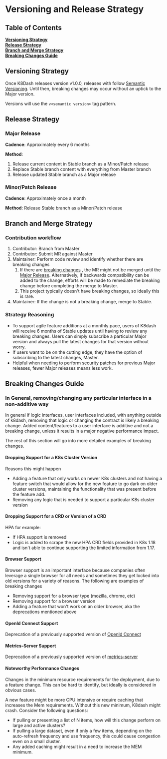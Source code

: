 # Versioning and Release Strategy
## Table of Contents
**[Versioning Strategy](#versioning-strategy)**<br>
**[Release Strategy](#release-strategy)**<br>
**[Branch and Merge Strategy](#branch-and-merge-strategy)**<br>
**[Breaking Changes Guide](#breaking-changes-guide)**<br>

## Versioning Strategy
Once K8Dash releases version v1.0.0, releases with follow [Semantic Versioning](https://semver.org/spec/v2.0.0.html).  Until then, breaking changes may occur without
an uptick to the Major version.  

Versions will use the `v<semantic version>` tag pattern.

## Release Strategy
### Major Release
**Cadence**: Approximately every 6 months

**Method**:
1. Release current content in Stable branch as a Minor/Patch release
2. Replace Stable branch content with everything from Master branch
3. Release updated Stable branch as a Major release

### Minor/Patch Release
**Cadence**: Approximately once a month

**Method**: Release Stable branch as a Minor/Patch release

## Branch and Merge Strategy
### Contribution workflow
1. Contributor: Branch from Master
2. Contributor: Submit MR against Master
3. Maintainer: Perform code review and identify whether there are breaking changes
   1. If there are [breaking changes](#breaking-changes-guide) , the MR might not be merged until the [Major Release](#major-release).  Alternatively,
   if backwards compatibility can be added to the change, efforts will be made to remediate the breaking change before
   completing the merge to Master.
   2. This project typically doesn't have breaking changes, so ideally this is rare.
4. Maintainer: If the change is not a breaking change, merge to Stable.

### Strategy Reasoning
- To support agile feature additions at a monthly pace, users of K8dash will receive 6 months of Stable updates until 
having to review any breaking changes. Users can simply subscribe a particular Major version and always pull the latest 
changes for that version without worry.
- If users want to be on the cutting edge, they have the option of subscribing to the latest changes, Master.
- Helpful when needing to perform security patches for previous Major releases, fewer Major releases means less work.

## Breaking Changes Guide
### In General, removing/changing any particular interface in a non-additive way
In general if logic interfaces, user interfaces included, with anything outside of k8dash, removing that logic or changing the contract is likely
a breaking change.  Added content/features to a user interface is additive and not a breaking change, unless it results
in a major negative performance impact.

The rest of this section will go into more detailed examples of breaking changes.

#### Dropping Support for a K8s Cluster Version
Reasons this might happen
- Adding a feature that only works on newer K8s clusters and not having a feature switch that would allow for the new
feature to go dark on older cluster versions, maintaining the functionality that was present before the feature add. 
- Removing any logic that is needed to support a particular K8s cluster version

#### Dropping Support for a CRD or Version of a CRD
HPA for example:
- If HPA support is removed
- Logic is added to scrape the new HPA CRD fields provided in K8s 1.18 and isn't able to continue supporting the 
limited information from 1.17.

#### Browser Support
Browser support is an important interface because companies often leverage a single browser for all needs and sometimes 
they get locked into old versions for a variety of reasons.  The following are examples of breaking changes
- Removing support for a browser type (mozilla, chrome, etc)
- Removing support for a browser version
- Adding a feature that won't work on an older browser, aka the deprecations mentioned above

#### OpenId Connect Support
Deprecation of a previously supported version of [OpenId Connect](https://github.com/indeedeng/k8dash#oidc) 

#### Metrics-Server Support
Deprecation of a previously supported version of [metrics-server](https://github.com/indeedeng/k8dash#metrics) 

#### Noteworthy Performance Changes
Changes in the minimum resource requirements for the deployment, due to a feature change.  This can be hard to identify, 
but ideally is considered in obvious cases.

A new feature might be more CPU intensive or require caching that increases the Mem requirements.  Without this new
minimum, K8dash might crash. Consider the following questions:

- If pulling or presenting a list of N items, how will this change perform on large and active clusters?
- If pulling a large dataset, even if only a few items, depending on the auto-refresh frequency and use frequency, this 
could cause congestion even on a small cluster.
- Any added caching might result in a need to increase the MEM minimum.

 